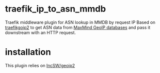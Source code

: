 # traefik_ip_to_asn_mmdb
Traefik middleware plugin for ASN lookup in MMDB by request IP
Based on [traefikgoip2](https://github.com/traefik-plugins/traefikgeoip2/tree/main) to get ASN data from [MaxMind GeoIP databases](https://www.maxmind.com/en/geoip2-services-and-databases) and pass it downstream with an HTTP request.

# installation
This plugin relies on [IncSW/geoip2](https://github.com/IncSW/geoip2)

